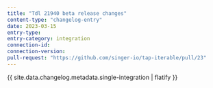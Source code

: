 ```yaml
---
title: "Tdl 21940 beta release changes"
content-type: "changelog-entry"
date: 2023-03-15
entry-type: 
entry-category: integration
connection-id: 
connection-version: 
pull-request: "https://github.com/singer-io/tap-iterable/pull/23"
---
```

{{ site.data.changelog.metadata.single-integration | flatify }}